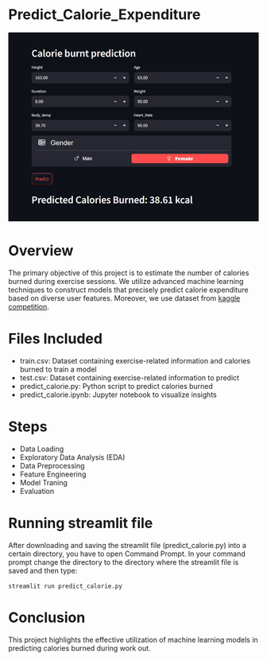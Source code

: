 # Predict_Calorie_Expenditure
![This is an alt text.](calorie_burnt.jpeg)
# Overview
The primary objective of this project is to estimate the number of calories burned during exercise sessions. We utilize advanced machine learning techniques to construct models that precisely predict calorie expenditure based on diverse user features. Moreover, we use dataset from [kaggle competition](https://www.kaggle.com/competitions/playground-series-s5e5/overview).

# Files Included
* train.csv: Dataset containing exercise-related information and calories burned to train a model <br />
* test.csv: Dataset containing exercise-related information to predict <br />
* predict_calorie.py: Python script to predict calories burned <br />
* predict_calorie.ipynb: Jupyter notebook to visualize insights

# Steps
* Data Loading
* Exploratory Data Analysis (EDA)
* Data Preprocessing
* Feature Engineering
* Model Traning
* Evaluation

# Running streamlit file
After downloading and saving the streamlit file (predict_calorie.py) into a certain directory, you have to open Command Prompt. In your command prompt change the directory to the directory where the streamlit file is saved and then type:
```
streamlit run predict_calorie.py
```
# Conclusion
This project highlights the effective utilization of machine learning models in predicting calories burned during work out. 
